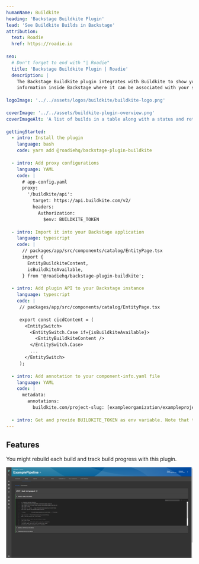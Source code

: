```yaml
---
humanName: Buildkite
heading: 'Backstage Buildkite Plugin'
lead: 'See Buildkite Builds in Backstage'
attribution:
  text: Roadie
  href: https://roadie.io

seo:
  # Don't forget to end with "| Roadie"
  title: 'Backstage Buildkite Plugin | Roadie'
  description: |
    The Backstage Buildkite plugin integrates with Buildkite to show your builds
    information inside Backstage where it can be associated with your services.

logoImage: '../../assets/logos/buildkite/buildkite-logo.png'

coverImage: '../../assets/buildkite-plugin-overview.png'
coverImageAlt: 'A list of builds in a table along with a status and retry button for each build.'

gettingStarted:
  - intro: Install the plugin
    language: bash
    code: yarn add @roadiehq/backstage-plugin-buildkite

  - intro: Add proxy configurations
    language: YAML
    code: |
      # app-config.yaml
      proxy:
        '/buildkite/api':
          target: https://api.buildkite.com/v2/
          headers:
            Authorization: 
              $env: BUILDKITE_TOKEN

  - intro: Import it into your Backstage application
    language: typescript
    code: |
      // packages/app/src/components/catalog/EntityPage.tsx
      import {
        EntityBuildkiteContent,
        isBuildkiteAvailable,
      } from '@roadiehq/backstage-plugin-buildkite';

  - intro: Add plugin API to your Backstage instance
    language: typescript
    code: |
     // packages/app/src/components/catalog/EntityPage.tsx

     export const cicdContent = (
       <EntitySwitch>
         <EntitySwitch.Case if={isBuildkiteAvailable}>
           <EntityBuildkiteContent />
         </EntitySwitch.Case>
         ...
       </EntitySwitch>
     );

  - intro: Add annotation to your component-info.yaml file
    language: YAML
    code: |
      metadata:
        annotations:
          buildkite.com/project-slug: [exampleorganization/exampleproject]

  - intro: Get and provide BUILDKITE_TOKEN as env variable. Note that the token needs to be in format Bearer TOKEN 
---
```


## Features

You might rebuild each build and track build progress with this plugin.

![single build view in buildkite plugin](./bk-single-view.png)
